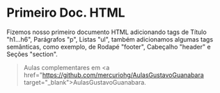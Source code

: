 # Primeiro Doc. HTML
Fizemos nosso primeiro documento HTML adicionando tags de Título "h1...h6", Parágrafos "p", Listas "ul", também adicionamos algumas tags semânticas,
como exemplo, de Rodapé "footer", Cabeçalho "header" e Seções "section".

> Aulas complementares em <a href="https://github.com/mercuriohg/AulasGustavoGuanabara target="_blank">AulasGustavoGuanabara</a>.
